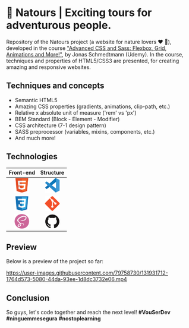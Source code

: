 # :leaves: Natours | Exciting tours for adventurous people.

Repository of the Natours project (a website for nature lovers :heart: :seedling:), developed in the course ["Advanced CSS and Sass: Flexbox, Grid, Animations and More!"](https://www.udemy.com/course/advanced-css-and-sass/), by Jonas Schmedtmann (Udemy).  In the course, techniques and properties of HTML5/CSS3 are presented, for creating amazing and responsive websites.

## Techniques and concepts

- Semantic HTML5
- Amazing CSS properties (gradients, animations, clip-path, etc.)
- Relative x absolute unit of measure ('rem' vs 'px')
- BEM Standard (Block - Element - Modifier)
- CSS architecture (7-1 design pattern)
- SASS preprocessor (variables, mixins, components, etc.)
- And much more!

## Technologies

| Front-end                                                                 | Structure                                                                |
| :----:                                                                    | :----:                                                                   |
| <code><img height="40" width="40" src="./public/html5-logo.svg"></code>   | <code><img height="40" width="40" src="./public/vscode-logo.svg"></code> |
| <code><img height="40" width="40" src="./public/css3-logo.svg"></code>    | <code><img height="40" width="40" src="./public/git-logo.svg"></code>    |
| <code><img height="40" width="40" src="./public/sass-logo.svg"></code>    | <code><img height="40" width="40" src="./public/github-logo.svg"></code> |

## Preview

Below is a preview of the project so far:

https://user-images.githubusercontent.com/79758730/131931712-1764d573-5080-44da-93ee-1d8dc3732e06.mp4

## Conclusion

So guys, let's code together and reach the next level! **#VouSerDev** **#ninguemmesegura** **#nostoplearning**
